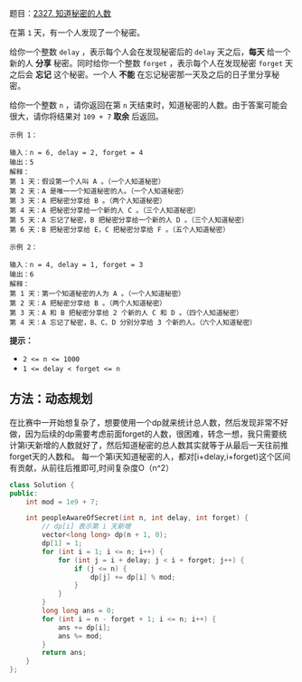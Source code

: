 题目：[2327. 知道秘密的人数](https://leetcode.cn/problems/number-of-people-aware-of-a-secret/)

在第 `1` 天，有一个人发现了一个秘密。

给你一个整数 `delay` ，表示每个人会在发现秘密后的 `delay` 天之后，**每天** 给一个新的人 **分享** 秘密。同时给你一个整数 `forget` ，表示每个人在发现秘密 `forget` 天之后会 **忘记** 这个秘密。一个人 **不能** 在忘记秘密那一天及之后的日子里分享秘密。

给你一个整数 `n` ，请你返回在第 `n` 天结束时，知道秘密的人数。由于答案可能会很大，请你将结果对 `109 + 7` **取余** 后返回。

```
示例 1：

输入：n = 6, delay = 2, forget = 4
输出：5
解释：
第 1 天：假设第一个人叫 A 。（一个人知道秘密）
第 2 天：A 是唯一一个知道秘密的人。（一个人知道秘密）
第 3 天：A 把秘密分享给 B 。（两个人知道秘密）
第 4 天：A 把秘密分享给一个新的人 C 。（三个人知道秘密）
第 5 天：A 忘记了秘密，B 把秘密分享给一个新的人 D 。（三个人知道秘密）
第 6 天：B 把秘密分享给 E，C 把秘密分享给 F 。（五个人知道秘密）

示例 2：

输入：n = 4, delay = 1, forget = 3
输出：6
解释：
第 1 天：第一个知道秘密的人为 A 。（一个人知道秘密）
第 2 天：A 把秘密分享给 B 。（两个人知道秘密）
第 3 天：A 和 B 把秘密分享给 2 个新的人 C 和 D 。（四个人知道秘密）
第 4 天：A 忘记了秘密，B、C、D 分别分享给 3 个新的人。（六个人知道秘密）
```

**提示：**

- `2 <= n <= 1000`
- `1 <= delay < forget <= n`

## 方法：动态规划

在比赛中一开始想复杂了，想要使用一个dp就来统计总人数，然后发现非常不好做，因为后续的dp需要考虑前面forget的人数，很困难，转念一想，我只需要统计第i天新增的人数就好了，然后知道秘密的总人数其实就等于从最后一天往前推forget天的人数和。
每一个第i天知道秘密的人，都对[i+delay,i+forget)这个区间有贡献，从前往后推即可,时间复杂度O（n^2）

```c++
class Solution {
public:
    int mod = 1e9 + 7;

    int peopleAwareOfSecret(int n, int delay, int forget) {
        // dp[i] 表示第 i 天新增
        vector<long long> dp(n + 1, 0);
        dp[1] = 1;
        for (int i = 1; i <= n; i++) {
            for (int j = i + delay; j < i + forget; j++) {
                if (j <= n) {
                    dp[j] += dp[i] % mod;
                }
            }
        }
        long long ans = 0;
        for (int i = n - forget + 1; i <= n; i++) {
            ans += dp[i];
            ans %= mod;
        }
        return ans;
    }
};
```



